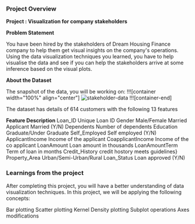 ### Project Overview

 **Project : Visualization for company stakeholders**

**Problem Statement**

You have been hired by the stakeholders of Dream Housing Finance company to help them get visual insights on the company's operations. Using the data visualization techniques you learned, you have to help visualise the data and see if you can help the stakeholders arrive at some inference based on the visual plots.

**About the Dataset**

The snapshot of the data, you will be working on:
!!![container width="100%" align="center"]
![stakeholder-data](undefined/account/b16/6a1f0c95-2915-474c-917f-dc711cc8d89b/b25/11ff75b3-b0ad-40cf-975b-229c41ca6d84/file.PNG)
!!![container-end]

The dataset has details of 614 customers with the following 13 features

**Feature	                     Description**
Loan_ID	                             Unique Loan ID
Gender	                             Male/Female
Married	                             Applicant Married (Y/N)
Dependents	                     Number of dependents
Education	                     Graduate/Under Graduate
Self_Employed	             Self employed (Y/N)
ApplicantIncome	             Income of the applicant
CoapplicantIncome	     Income of the co applicant
LoanAmount	                     Loan amount in thousands
LoanAmountTerm	     Term of loan in months
Credit_History	             credit hostory meets guidelines}
Property_Area	             Urban/Semi-Urban/Rural
Loan_Status	                     Loan approved (Y/N)


### Learnings from the project

 After completing this project, you will have a better understanding of data visualization techniques. In this project, we will be applying the following concepts:

Bar plotting
Scatter plotting
Kernel Density plotting
Subplot operations
Axes modifications


